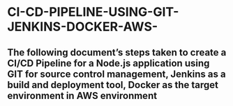 # CI-CD-PIPELINE-USING-GIT-JENKINS-DOCKER-AWS-
## The following document’s steps taken to create a CI/CD Pipeline for a Node.js application using GIT for source control management, Jenkins as a build and deployment tool, Docker as the target environment in AWS environment

